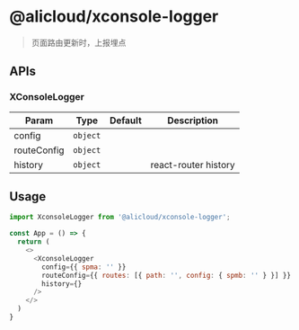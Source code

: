 # @alicloud/xconsole-logger

> 页面路由更新时，上报埋点

## APIs

### XConsoleLogger

|Param|Type|Default|Description|
|-----|----|-------|-----------|
|config|`object`|||
|routeConfig|`object`|||
|history|`object`||react-router history|

## Usage

```js
import XconsoleLogger from '@alicloud/xconsole-logger';

const App = () => {
  return (
    <>
      <XconsoleLogger
        config={{ spma: '' }}
        routeConfig={{ routes: [{ path: '', config: { spmb: '' } }] }}
        history={}
      />
    </>
  )
}

```

